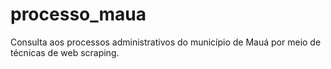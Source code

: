 # processo_maua
Consulta aos processos administrativos do município de Mauá por meio de técnicas de web scraping.
